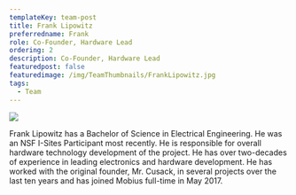 ```yaml
---
templateKey: team-post
title: Frank Lipowitz
preferredname: Frank
role: Co-Founder, Hardware Lead
ordering: 2
description: Co-Founder, Hardware Lead
featuredpost: false
featuredimage: /img/TeamThumbnails/FrankLipowitz.jpg
tags:
  - Team
---
```

![](/img/TeamThumbnails/FrankLipowitz.jpg)

Frank Lipowitz has a Bachelor of Science in Electrical Engineering. He was an NSF I-Sites Participant most recently. He is responsible for overall hardware technology development of the project. He has over two-decades of experience in leading electronics and hardware development. He has worked with the original founder, Mr. Cusack, in several projects over the last ten years and has joined Mobius full-time in May 2017.